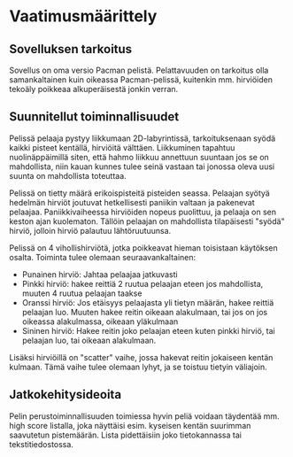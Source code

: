 # Vaatimusmäärittely

## Sovelluksen tarkoitus
Sovellus on oma versio Pacman pelistä. Pelattavuuden on tarkoitus olla samankaltainen kuin oikeassa Pacman-pelissä,
kuitenkin mm. hirviöiden tekoäly poikkeaa alkuperäisestä jonkin verran. 

## Suunnitellut toiminnallisuudet
Pelissä pelaaja pystyy liikkumaan 2D-labyrintissä, tarkoituksenaan syödä kaikki pisteet kentällä, hirviöitä välttäen.
Liikkuminen tapahtuu nuolinäppäimillä siten, että hahmo liikkuu annettuun suuntaan jos se on mahdollista, niin kauan kunnes
tulee seinä vastaan tai jonossa oleva uusi suunta on mahdollista toteuttaa. 

Pelissä on tietty määrä erikoispisteitä pisteiden seassa. Pelaajan syötyä hedelmän hirviöt joutuvat hetkellisesti paniikin valtaan
ja pakenevat pelaajaa. Paniikkivaiheessa hirviöiden nopeus puolittuu, ja pelaaja on sen keston ajan kuolematon. Tällöin pelaajan on mahdollista tilapäisesti "syödä" hirviö, jolloin hirviö palautuu lähtöruutuunsa. 

Pelissä on 4 vihollishirviötä, jotka poikkeavat hieman toisistaan käytöksen osalta. Toiminta tulee olemaan seuraavankaltainen:

  * Punainen hirviö: Jahtaa pelaajaa jatkuvasti
  * Pinkki hirviö: hakee reittiä 2 ruutua pelaajan eteen jos mahdollista, muuten 4 ruutua pelaajan taakse
  * Oranssi hirviö: Jos etäisyys pelaajasta yli tietyn määrän, hakee reittiä pelaajan luo. Muuten hakee reitin oikeaan alakulmaan, tai jos on jos oikeassa alakulmassa, oikeaan yläkulmaan
  * Sininen hirviö: Hakee reitin joko pelaajan eteen kuten pinkki hirviö, tai pelaajan luo, tai oikeaan alakulmaan. 

Lisäksi hirviöillä on "scatter" vaihe, jossa hakevat reitin jokaiseen kentän kulmaan. Tämä vaihe tulee olemaan lyhyt, ja se toistuu tietyin väliajoin.


## Jatkokehitysideoita
Pelin perustoiminnallisuuden toimiessa hyvin peliä voidaan täydentää mm. high score listalla, joka näyttäisi esim.
kyseisen kentän suurimman saavutetun pistemäärän. Lista pidettäisiin joko tietokannassa tai tekstitiedostossa. 







